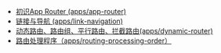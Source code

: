 - [初识App Router (apps/app-router)](https://github.com/limuen/monorepo-initial-next/blob/main/apps/app-router)
- [链接与导航 (apps/link-navigation)](https://github.com/limuen/monorepo-initial-next/blob/main/apps/link-navigation)
- [动态路由、路由组、平行路由、拦截路由(apps/dynamic-router)](https://github.com/limuen/monorepo-initial-next/blob/main/apps/dynamic-router)
- [路由处理程序（apps/routing-processing-order）](https://github.com/limuen/monorepo-initial-next/tree/main/apps/routing-processing-order)